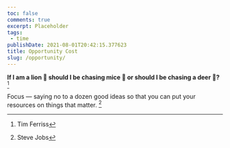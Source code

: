 ```yaml
---
toc: false
comments: true
excerpt: Placeholder 
tags:
 - time
publishDate: 2021-08-01T20:42:15.377623
title: Opportunity Cost
slug: /opportunity/
---
```


**If I am a lion 🦁 should I be chasing mice 🐁 or should I be chasing a deer 🦌?** [^2]

Focus — saying no to a dozen good ideas so that you can put your resources on things that matter. [^1]

[^1]: Steve Jobs
[^2]: Tim Ferriss